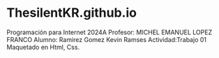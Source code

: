 # ThesilentKR.github.io
Programación para Internet 2024A  Profesor: MICHEL EMANUEL LOPEZ FRANCO Alumno: Ramirez Gomez Kevin Ramses  Actividad:Trabajo 01 Maquetado en Html, Css.
